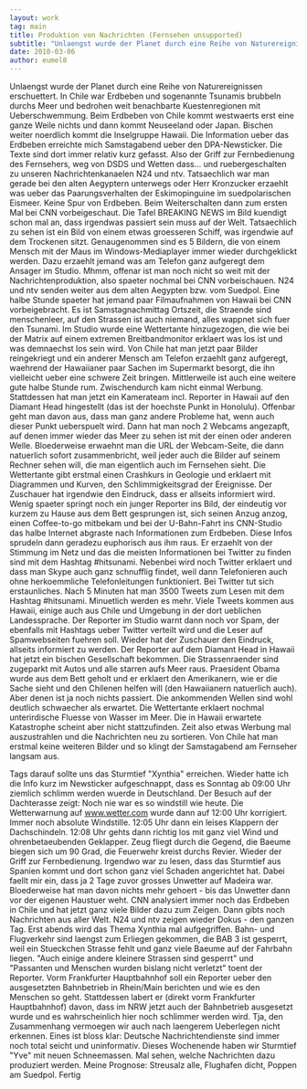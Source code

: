 ```yaml
---
layout: work
tag: main
title: Produktion von Nachrichten (Fernsehen unsupported)
subtitle: "Unlaengst wurde der Planet durch eine Reihe von Naturereignissen erschuettert. In Chile war Erdbeben und sogenannte Tsunamis brubbeln durchs Meer und bedrohen weit benachbarte Kuestenregionen mit Ueberschwemmung. Beim Erdbeben von Chile kommt westwaerts&hellip;"
date: 2010-03-06
author: eumel8
---
```


Unlaengst wurde der Planet durch eine Reihe von Naturereignissen erschuettert. In Chile war Erdbeben und sogenannte Tsunamis brubbeln durchs Meer und bedrohen weit benachbarte Kuestenregionen mit Ueberschwemmung. Beim Erdbeben von Chile kommt westwaerts erst eine ganze Weile nichts und dann kommt Neuseeland oder Japan. Bischen weiter noerdlich kommt die Inselgruppe Hawaii. Die Information ueber das Erdbeben erreichte mich Samstagabend ueber den DPA-Newsticker. Die Texte sind dort immer relativ kurz gefasst. Also der Griff zur Fernbedienung des Fernsehers, weg von DSDS und Wetten dass... und ruebergeschalten zu unseren Nachrichtenkanaelen N24 und ntv. Tatsaechlich war man gerade bei den alten Aegyptern unterwegs oder Herr Kronzucker erzaehlt was ueber das Paarungsverhalten der Eskimopinguine im suedpolarischen Eismeer. Keine Spur von Erdbeben. Beim Weiterschalten dann zum ersten Mal bei CNN vorbeigeschaut. Die Tafel BREAKING NEWS im Bild kuendigt schon mal an, dass irgendwas passiert sein muss auf der Welt. Tatsaechlich zu sehen ist ein Bild von einem etwas groesseren Schiff, was irgendwie auf dem Trockenen sitzt. Genaugenommen sind es 5 Bildern, die von einem Mensch mit der Maus im Windows-Mediaplayer immer wieder durchgeklickt werden. Dazu erzaehlt jemand was am Telefon ganz aufgeregt dem Ansager im Studio. Mhmm, offenar ist man noch nicht so weit mit der Nachrichtenproduktion, also spaeter nochmal bei CNN vorbeischauen. N24 und ntv senden weiter aus dem alten Aegypten bzw. vom Suedpol. Eine halbe Stunde spaeter hat jemand paar Filmaufnahmen von Hawaii bei CNN vorbeigebracht. Es ist Samstagnachmittag Ortszeit, die Straende sind menschenleer, auf den Strassen ist auch niemand, alles wappnet sich fuer den Tsunami. Im Studio wurde eine Wettertante hinzugezogen, die wie bei der Matrix auf einem extremen Breitbandmonitor erklaert was los ist und was demnaechst los sein wird. Von Chile hat man jetzt paar Bilder reingekriegt und ein anderer Mensch am Telefon erzaehlt ganz aufgeregt, waehrend der Hawaiianer paar Sachen im Supermarkt besorgt, die ihn vielleicht ueber eine schwere Zeit bringen. Mittlerweile ist auch eine weitere gute halbe Stunde rum. Zwischendurch kam nicht einmal Werbung. Stattdessen hat man jetzt ein Kamerateam incl. Reporter in Hawaii auf den Diamant Head hingestellt (das ist der hoechste Punkt in Honolulu). Offenbar geht man davon aus, dass man ganz andere Probleme hat, wenn auch dieser Punkt ueberspuelt wird. Dann hat man noch 2 Webcams angezapft, auf denen immer wieder das Meer zu sehen ist mit der einen oder anderen Welle. Bloederweise erwaehnt man die URL der Webcam-Seite, die dann natuerlich sofort zusammenbricht, weil jeder auch die Bilder auf seinem Rechner sehen will, die man eigentlich auch im Fernsehen sieht. Die Wettertante gibt erstmal einen Crashkurs in Geologie und erklaert mit Diagrammen und Kurven, den Schlimmigkeitsgrad der Ereignisse. Der Zuschauer hat irgendwie den Eindruck, dass er allseits informiert wird. Wenig spaeter springt noch ein junger Reporter ins Bild, der eindeutig vor kurzem zu Hause aus dem Bett gesprungen ist, sich seinen Anzug anzog, einen Coffee-to-go mitbekam und bei der U-Bahn-Fahrt ins CNN-Studio das halbe Internet abgraste nach Informationen zum Erdbeben. Diese Infos sprudeln dann geradezu euphorisch aus ihm raus. Er erzaehlt von der Stimmung im Netz und das die meisten Informationen bei Twitter zu finden sind mit dem Hashtag #hitsunami. Nebenbei wird noch Twitter erklaert und dass man Skype auch ganz schnufflig findet, weil dann Telefonieren auch ohne herkoemmliche Telefonleitungen funktioniert. Bei Twitter tut sich erstaunliches. Nach 5 Minuten hat man 3500 Tweets zum Lesen mit dem Hashtag #hitsunami. Minuetlich werden es mehr. Viele Tweets kommen aus Hawaii, einige auch aus Chile und Umgebung in der dort ueblichen Landessprache. Der Reporter im Studio warnt dann noch vor Spam, der ebenfalls mit Hashtags ueber Twitter verteilt wird und die Leser auf Spamwebseiten fuehren soll. Wieder hat der Zuschauer den Eindruck, allseits informiert zu werden. Der Reporter auf dem Diamant Head in Hawaii hat jetzt ein bischen Gesellschaft bekommen. Die Strassenraender sind zugeparkt mit Autos und alle starren aufs Meer raus. Praesident Obama wurde aus dem Bett geholt und er erklaert den Amerikanern, wie er die Sache sieht und den Chilenen helfen will (den Hawaiianern natuerlich auch). Aber denen ist ja noch nichts passiert. Die ankommenden Wellen sind wohl deutlich schwaecher als erwartet. Die Wettertante erklaert nochmal unterirdische Fluesse von Wasser im Meer. Die in Hawaii erwartete Katastrophe scheint aber nicht stattzufinden. Zeit also etwas Werbung mal auszustrahlen und die Nachrichten neu zu sortieren. Von Chile hat man erstmal keine weiteren Bilder und so klingt der Samstagabend am Fernseher langsam aus.

Tags darauf sollte uns das Sturmtief "Xynthia" erreichen. Wieder hatte ich die Info kurz im Newsticker aufgeschnappt, dass es Sonntag ab 09:00 Uhr ziemlich schlimm werden wuerde in Deutschland. Der Besuch auf der Dachterasse zeigt: Noch nie war es so windstill wie heute. Die Wetterwarnung auf www.wetter.com wurde dann auf 12:00 Uhr korrigiert. Immer noch absolute Windstille. 12:05 Uhr dann ein leises Klappern der Dachschindeln. 12:08 Uhr gehts dann richtig los mit ganz viel Wind und ohrenbetaeubenden Geklapper. Zeug fliegt durch die Gegend, die Baeume biegen sich um 90 Grad, die Feuerwehr kreist durchs Revier. 
Wieder der Griff zur Fernbedienung. Irgendwo war zu lesen, dass das Sturmtief aus Spanien kommt und dort schon ganz viel Schaden angerichtet hat. Dabei faellt mir ein, dass ja 2 Tage zuvor grosses Unwetter auf Madeira war. Bloederweise hat man davon nichts mehr gehoert - bis das Unwetter dann vor der eigenen Haustuer weht. CNN analysiert immer noch das Erdbeben in Chile und hat jetzt ganz viele Bilder dazu zum Zeigen. Dann gibts noch Nachrichten aus aller Welt. N24 und ntv zeigen wieder Dokus - den ganzen Tag. Erst abends wird das Thema Xynthia mal aufgegriffen. Bahn- und Flugverkehr sind laengst zum Erliegen gekommen, die BAB 3 ist gesperrt, weil ein Stueckchen Strasse fehlt und ganz viele Baeume auf der Fahrbahn liegen. "Auch einige andere kleinere Strassen sind gesperrt" und "Passanten und Menschen wurden bislang nicht verletzt" toent der Reporter. Vorm Frankfurter Hauptbahnhof soll ein Reporter ueber den ausgesetzten Bahnbetrieb in Rhein/Main berichten und wie es den Menschen so geht. Stattdessen labert er (direkt vorm Frankfurter Hauptbahnhof) davon, dass im NRW jetzt auch der Bahnbetrieb ausgesetzt wurde und es wahrscheinlich hier noch schlimmer werden wird.
Tja, den Zusammenhang vermoegen wir auch nach laengerem Ueberlegen nicht erkennen. Eines ist bloss klar: Deutsche Nachrichtendienste sind immer noch total seicht und uninformativ. Dieses Wochenende haben wir Sturmtief "Yve" mit neuen Schneemassen. Mal sehen, welche Nachrichten dazu produziert werden. Meine Prognose: Streusalz alle, Flughafen dicht, Poppen am Suedpol. Fertig

